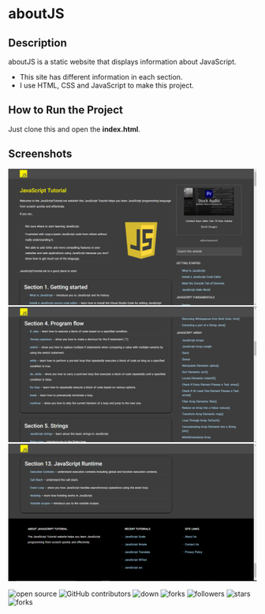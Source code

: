 # aboutJS

## Description
aboutJS is a static website that displays information about JavaScript.

- This site has different information in each section.
- I use HTML, CSS and JavaScript to make this project.

## How to Run the Project
Just clone this and open the **index.html**.

## Screenshots
![none](screenshots/1.png?raw=true)
![none](screenshots/2.png?raw=true) 
![none](screenshots/3.png?raw=true)

![open source](https://img.shields.io/badge/Open%20Source-%F0%9F%92%9A-white)
![GitHub contributors](https://img.shields.io/github/contributors/Llanz-dev/aboutJS)
![down](https://img.shields.io/github/downloads/Llanz-dev/aboutJS/total)
![forks](https://img.shields.io/github/last-commit/Llanz-dev/aboutJS)
![followers](https://img.shields.io/github/followers/Llanz-dev?style=social)
![stars](https://img.shields.io/github/stars/Llanz-dev?style=social)
![forks](https://img.shields.io/github/forks/Llanz-dev/aboutJS?style=social)
